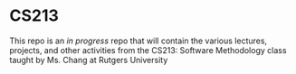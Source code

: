 # CS213
This repo is an *in progress* repo that will contain the various lectures, projects, and other activities from the CS213: Software Methodology class taught by Ms. Chang at Rutgers University

